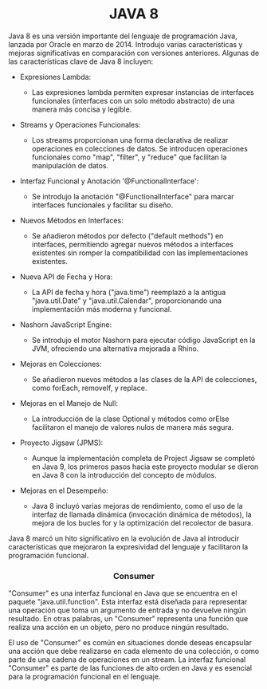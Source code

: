 <h1 align="center">JAVA 8</h1>
<p>Java 8 es una versión importante del lenguaje de programación Java, lanzada por Oracle en marzo de 2014. Introdujo varias características y mejoras significativas en comparación con versiones anteriores. Algunas de las características clave de Java 8 incluyen:</p>

-  Expresiones Lambda:
    -  Las expresiones lambda permiten expresar instancias de interfaces funcionales (interfaces con un solo método abstracto) de una manera más concisa y legible.

-  Streams y Operaciones Funcionales:
    -  Los streams proporcionan una forma declarativa de realizar operaciones en colecciones de datos. Se introducen operaciones funcionales como "map", "filter", y "reduce" que facilitan la manipulación de datos.

-  Interfaz Funcional y Anotación '@FunctionalInterface':
    -  Se introdujo la anotación "@FunctionalInterface" para marcar interfaces funcionales y facilitar su diseño.

-  Nuevos Métodos en Interfaces:
    -  Se añadieron métodos por defecto ("default methods") en interfaces, permitiendo agregar nuevos métodos a interfaces existentes sin romper la compatibilidad con las implementaciones existentes.

-  Nueva API de Fecha y Hora:
    -  La API de fecha y hora ("java.time") reemplazó a la antigua "java.util.Date" y "java.util.Calendar", proporcionando una implementación más moderna y funcional.

-  Nashorn JavaScript Engine:
    -  Se introdujo el motor Nashorn para ejecutar código JavaScript en la JVM, ofreciendo una alternativa mejorada a Rhino.

-  Mejoras en Colecciones:
    -  Se añadieron nuevos métodos a las clases de la API de colecciones, como forEach, removeIf, y replace.

-  Mejoras en el Manejo de Null:
    -  La introducción de la clase Optional y métodos como orElse facilitaron el manejo de valores nulos de manera más segura.

-  Proyecto Jigsaw (JPMS):
    -  Aunque la implementación completa de Project Jigsaw se completó en Java 9, los primeros pasos hacia este proyecto modular se dieron en Java 8 con la introducción del concepto de módulos.

-  Mejoras en el Desempeño:
    -  Java 8 incluyó varias mejoras de rendimiento, como el uso de la interfaz de llamada dinámica (invocación dinámica de métodos), la mejora de los bucles for y la optimización del recolector de basura.
 
<p>Java 8 marcó un hito significativo en la evolución de Java al introducir características que mejoraron la expresividad del lenguaje y facilitaron la programación funcional.</p>    

<h3 align="center">Consumer </h3>
<p>"Consumer" es una interfaz funcional en Java que se encuentra en el paquete "java.util.function". Esta interfaz está diseñada para representar una operación que toma un argumento de entrada y no devuelve ningún resultado. En otras palabras, un "Consumer" representa una función que realiza una acción en un objeto, pero no produce ningún resultado.</p>
<p>El uso de "Consumer" es común en situaciones donde deseas encapsular una acción que debe realizarse en cada elemento de una colección, o como parte de una cadena de operaciones en un stream. La interfaz funcional "Consumer" es parte de las funciones de alto orden en Java y es esencial para la programación funcional en el lenguaje.</p>
